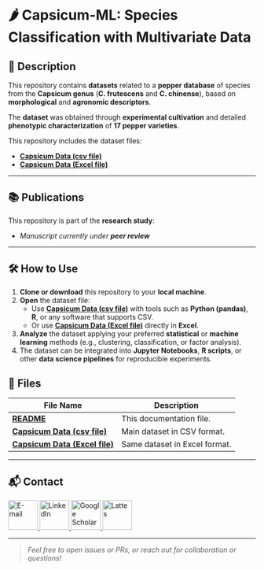 # 🌶️ Capsicum-ML: Species Classification with Multivariate Data

## 📝 Description

This repository contains **datasets** related to a **pepper database** of species from the **Capsicum genus** (**C. frutescens** and **C. chinense**), based on **morphological** and **agronomic descriptors**.

The **dataset** was obtained through **experimental cultivation** and detailed **phenotypic characterization** of **17 pepper varieties**.

This repository includes the dataset files:  
- [**Capsicum Data (csv file)**](capsicum_full_data.csv)  
- [**Capsicum Data (Excel file)**](capsicum_full_data.xlsx)  

---

## 📚 Publications

This repository is part of the **research study**:

- *Manuscript currently under **peer review***  

---

## 🛠️ How to Use

1. **Clone or download** this repository to your **local machine**.  
2. **Open** the dataset file:  
   - Use [**Capsicum Data (csv file)**](capsicum_full_data.csv) with tools such as **Python (pandas)**, **R**, or any software that supports CSV.  
   - Or use [**Capsicum Data (Excel file)**](capsicum_full_data.xlsx)  directly in **Excel**.  
3. **Analyze** the dataset applying your preferred **statistical** or **machine learning** methods (e.g., clustering, classification, or factor analysis).  
4. The dataset can be integrated into **Jupyter Notebooks**, **R scripts**, or other **data science pipelines** for reproducible experiments.  

## 📁 Files

| File Name               | Description                                  |
|-------------------------|----------------------------------------------|
| [**README**](README.md)               | This documentation file.                     |
| [**Capsicum Data (csv file)**](capsicum_full_data.csv)   | Main dataset in CSV format.                   |
| [**Capsicum Data (Excel file)**](capsicum_full_data.xlsx)  | Same dataset in Excel format.                |


---

## 📬 Contact

<a href="mailto:matheusc_pereira@hotmail.com">
  <img src="https://i.ibb.co/k6Ddn36k/email.png" alt="E-mail" height="60"/>
</a>
<a href="https://www.linkedin.com/in/matheuscostapereira/">
  <img src="https://i.ibb.co/Kx4rZxdr/linkedin.png" alt="LinkedIn" height="60"/>
</a>
<a href="https://scholar.google.com.br/citations?user=1iDBIzYAAAAJ&hl=en-us">
  <img src="https://i.ibb.co/SwsRKK1t/scholar.png" alt="Google Scholar" height="60"/>
</a>
<a href="https://lattes.cnpq.br/7025666927284220">
  <img src="https://i.ibb.co/1fMjS38j/lattes.png" alt="Lattes" height="60"/>
</a>

---

> _Feel free to open issues or PRs, or reach out for collaboration or questions!_
